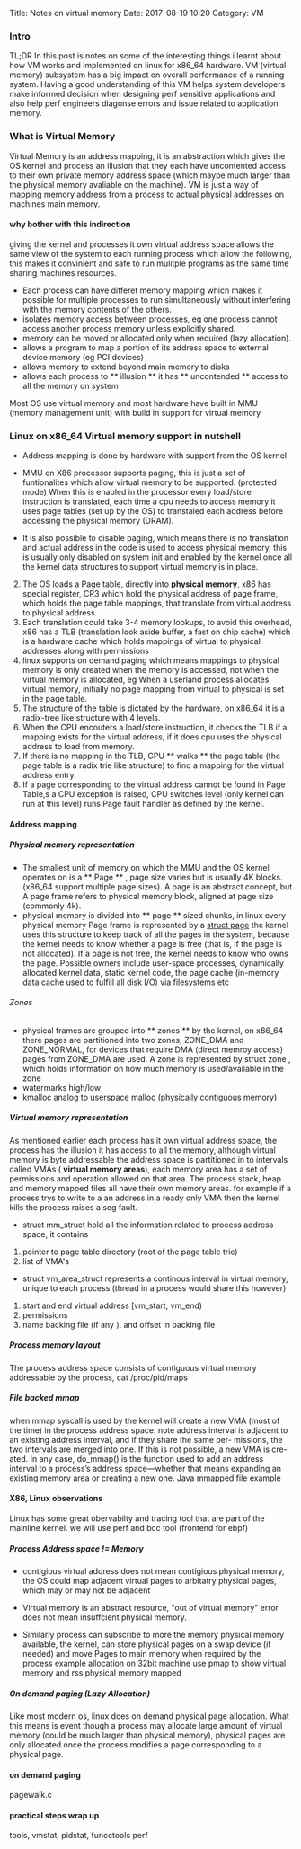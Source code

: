Title: Notes on virtual memory
Date: 2017-08-19 10:20
Category: VM

### Intro
TL;DR In this post is notes on some of the interesting things i learnt about how VM works and implemented on linux for x86_64 hardware. VM (virtual memory) subsystem has a big impact on overall performance of a running system. Having a good understanding of this VM helps system developers make informed decision when designing perf sensitive applications and also help perf engineers diagonse errors and issue related to application memory.

### What is Virtual Memory
Virtual Memory is an address mapping, it is an abstraction which gives the OS kernel and process an illusion that they each have uncontented access to their own private memory address space (which maybe much larger than the physical memory avaliable on the machine).  VM is just a way of mapping memory address from a process to actual physical addresses on machines main memory.

#### why bother with this indirection 
giving the kernel and processes it own virtual address space allows the same view of the system to each running process which allow the following, this makes it convinient and safe to run mulitple programs as the same time sharing machines resources.
* Each process can have differet memory mapping which makes it possible for multiple processes to run simultaneously without interfering with the memory contents of the others. 
* isolates memory access between processes, eg one process cannot access another process memory unless explicitly shared.
* memory can be moved or allocated only when required (lazy allocation).
* allows a program to map a portion of its address space to external device memory (eg PCI devices)
* allows memory to extend beyond main memory to disks
* allows each process to ** illusion ** it has ** uncontended ** access to all the memory on system

Most OS use virtual memory and most hardware have built in MMU (memory management unit) with build in support for virtual memory

 
### Linux on x86_64 Virtual memory support in nutshell


* Address mapping is done by hardware with support from the OS kernel

* MMU on X86 processor supports paging, this is just a set of funtionalites which allow virtual memory to be supported. (protected mode) When this is enabled in the processor every load/store instruction is translated, each time  a cpu needs to access memory it uses page tables (set up by the OS) to transtaled each address before accessing the physical memory (DRAM). 

* It is also possible to disable paging, which means there is no translation and actual address in the code is used to access physical memory, this is usually only disabled on system init and enabled by the kernel once all the kernel data structures to support virtual memory is in place.

2. The OS loads a Page table, directly into **physical memory**,  x86 has special register, CR3 which hold the physical address of page frame, which holds the page table mappings, that translate from virtual address to physical address.
3. Each translation could take 3-4 memory lookups, to avoid this overhead, x86 has a TLB (translation look aside buffer, a fast on chip cache) which is a hardware cache which holds mappings of virtual to physical addresses along with permissions
4. linux supports on demand paging which means mappings to physical memory is only created when the memory is accessed, not when the virtual memory is allocated, eg When a userland process allocates virtual memory, initially no page mapping from virtual to physical is set in the page table.
5. The structure of the table is dictated by the hardware, on x86_64 it is a radix-tree like structure with 4 levels.
6. When the CPU encouters a load/store instruction, it checks the TLB if a mapping exists for the virtual address, if it does cpu uses the physical address to load from memory.
7. If there is no mapping in the TLB, CPU ** walks ** the page table (the page table is a radix trie like structure) to find a mapping for the virtual address entry. 
8. If a page corresponding to the virtual address cannot be found in Page Table,s a CPU exception is raised, CPU switches level (only kernel can run at this level)  runs Page fault handler as defined by the kernel.  
#### Address mapping
##### Physical memory representation
* The smallest unit of memory on which the MMU and the OS kernel operates on is a ** Page ** , page size varies but is usually 4K blocks. (x86_64 support multiple page sizes). A page is an abstract concept, but A page frame refers to physical memory block, aligned at page size (commonly 4k). 
* physical memory is divided into ** page ** sized chunks, in linux every physical memory Page frame is represented by a [struct page](http://elixir.free-electrons.com/linux/v4.13.10/source/include/linux/mm_types.h#L40) the kernel uses this structure to keep track of all the pages in the system, because the kernel needs to know whether a page is free (that is, if the page is not allocated). If a page is not free, the kernel needs to know who owns the page. Possible owners include user-space processes, dynamically allocated kernel data, static kernel code, the page cache (in-memory data cache used to fulfill all disk I/O) via filesystems etc
###### Zones
* physical frames are grouped into ** zones ** by the kernel, on x86_64 there pages are partitioned into two zones, ZONE_DMA and ZONE_NORMAL, for devices that require DMA (direct memroy access) pages from ZONE_DMA are used. A zone is represented by struct zone , which holds information on how much memory is used/available in the zone
* watermarks high/low
* kmalloc analog to userspace malloc (physically contiguous memory)
##### Virtual memory representation
As mentioned earlier each process has it own virtual address space, the process has the illusion it has access to all the memory, although virtual memory is byte addressable the address space is partitioned in to intervals called VMAs ( **virtual memory areas**), each memory area has a set of permissions and operation allowed on that area. The process stack, heap and memory mapped files all have their own memory areas. for example if a process trys to write to a an address in a ready only VMA then the kernel kills the process raises a seg fault.

* struct mm_struct hold all the information related to process address space, it contains
1. pointer to page table directory (root of the page table trie)
2. list of VMA's

* struct vm_area_struct represents a continous interval in virtual memory, unique to each process (thread in a process would share this however)
1. start and end virtual address [vm_start, vm_end)
2. permissions
3. name backing file (if any ), and offset in backing file 
 
##### Process memory layout
The process address space consists of contiguous virtual memory addressable by the process,
cat /proc/pid/maps

##### File backed mmap
when mmap syscall is used by the kernel will create a new VMA (most of the time) in the process address space. note address interval is adjacent to an existing address interval, and if they share the same per-
missions, the two intervals are merged into one. If this is not possible, a new VMA is cre-
ated. In any case, do_mmap() is the function used to add an address interval to a process’s
address space—whether that means expanding an existing memory area or creating a new
one.
Java mmapped file example

#### X86, Linux observations
Linux has some great obervabilty and tracing tool that are part of the mainline kernel. 
we will use perf and bcc tool (frontend for ebpf)


##### Process Address space != Memory

* contigious virtual address does not mean contigious physical memory, the OS could map adjacent virtual pages to arbitatry physical pages, which may or may not be adjacent

* Virtual memory is an abstract resource, "out of virtual memory" error does not mean insuffcient physical memory. 

* Similarly process can subscribe to more the memory physical memory available, the kernel, can store physical pages on a swap device (if needed) and move Pages to main memory when required by the process
example allocation on 32bit machine 
use pmap to show virtual memory and rss physical memory mapped 
##### On demand paging (Lazy Allocation)
Like most modern os, linux does on demand physical page allocation. What this means is event though a process may allocate large amount of virtual memory (could be much larger than physical memory), physical pages are only allocated once the process modifies a page corresponding to a physical page. 

#### on demand paging  
pagewalk.c

#### practical steps wrap up
tools, vmstat, pidstat, funcctools perf





